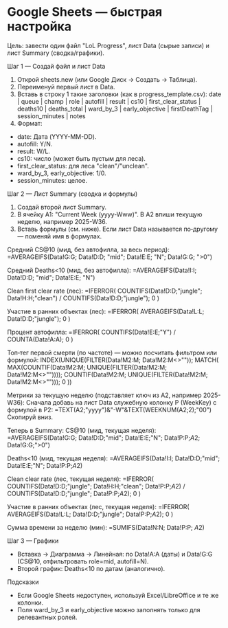 # Google Sheets — быстрая настройка

Цель: завести один файл "LoL Progress", лист Data (сырые записи) и лист Summary (сводка/графики).

Шаг 1 — Создай файл и лист Data
1) Открой sheets.new (или Google Диск → Создать → Таблица).
2) Переименуй первый лист в Data.
3) Вставь в строку 1 такие заголовки (как в progress_template.csv):
date | queue | champ | role | autofill | result | cs10 | first_clear_status | deaths10 | deaths_total | ward_by_3 | early_objective | firstDeathTag | session_minutes | notes
4) Формат:
- date: Дата (YYYY-MM-DD).
- autofill: Y/N.
- result: W/L.
- cs10: число (может быть пустым для леса).
- first_clear_status: для леса "clean"/"unclean".
- ward_by_3, early_objective: 1/0.
- session_minutes: целое.

Шаг 2 — Лист Summary (сводка и формулы)
1) Создай второй лист Summary.
2) В ячейку A1: "Current Week (yyyy-Www)". В A2 впиши текущую неделю, например 2025-W36.
3) Вставь формулы (см. ниже). Если лист Data называется по‑другому — поменяй имя в формулах.

Средний CS@10 (мид, без автофилла, за весь период):
=AVERAGEIFS(Data!G:G; Data!D:D; "mid"; Data!E:E; "N"; Data!G:G; ">0")

Средний Deaths<10 (мид, без автофилла):
=AVERAGEIFS(Data!I:I; Data!D:D; "mid"; Data!E:E; "N")

Clean first clear rate (лес):
=IFERROR( COUNTIFS(Data!D:D;"jungle"; Data!H:H;"clean") / COUNTIFS(Data!D:D;"jungle"); 0 )

Участие в ранних объектах (лес):
=IFERROR( AVERAGEIFS(Data!L:L; Data!D:D;"jungle"); 0 )

Процент автофилла:
=IFERROR( COUNTIFS(Data!E:E;"Y") / COUNTA(Data!A:A); 0 )

Топ‑тег первой смерти (по частоте) — можно посчитать фильтром или формулой:
INDEX(UNIQUE(FILTER(Data!M2:M; Data!M2:M<>"")); MATCH( MAX(COUNTIF(Data!M2:M; UNIQUE(FILTER(Data!M2:M; Data!M2:M<>"")))); COUNTIF(Data!M2:M; UNIQUE(FILTER(Data!M2:M; Data!M2:M<>""))); 0 ))

Метрики за текущую неделю (подставляет ключ из A2, например 2025-W36):
Сначала добавь на лист Data служебную колонку P (WeekKey) с формулой в P2:
=TEXT(A2;"yyyy")&"-W"&TEXT(WEEKNUM(A2;2);"00")
Скопируй вниз.

Теперь в Summary:
CS@10 (мид, текущая неделя):
=AVERAGEIFS(Data!G:G; Data!D:D;"mid"; Data!E:E;"N"; Data!P:P;$A$2; Data!G:G;">0")

Deaths<10 (мид, текущая неделя):
=AVERAGEIFS(Data!I:I; Data!D:D;"mid"; Data!E:E;"N"; Data!P:P;$A$2)

Clean clear rate (лес, текущая неделя):
=IFERROR( COUNTIFS(Data!D:D;"jungle"; Data!H:H;"clean"; Data!P:P;$A$2) / COUNTIFS(Data!D:D;"jungle"; Data!P:P;$A$2); 0 )

Участие в ранних объектах (лес, текущая неделя):
=IFERROR( AVERAGEIFS(Data!L:L; Data!D:D;"jungle"; Data!P:P;$A$2); 0 )

Сумма времени за неделю (мин):
=SUMIFS(Data!N:N; Data!P:P; $A$2)

Шаг 3 — Графики
- Вставка → Диаграмма → Линейная: по Data!A:A (даты) и Data!G:G (CS@10, отфильтровать role=mid, autofill=N).
- Второй график: Deaths<10 по датам (аналогично).

Подсказки
- Если Google Sheets недоступен, используй Excel/LibreOffice и те же колонки.
- Поля ward_by_3 и early_objective можно заполнять только для релевантных ролей.